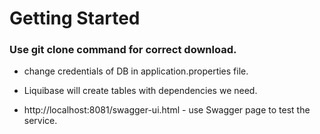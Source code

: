 # Getting Started

### Use git clone command for correct download.

+ change credentials of DB in application.properties file.

+ Liquibase will create tables with dependencies we need.

+ http://localhost:8081/swagger-ui.html - use Swagger page to test the service.